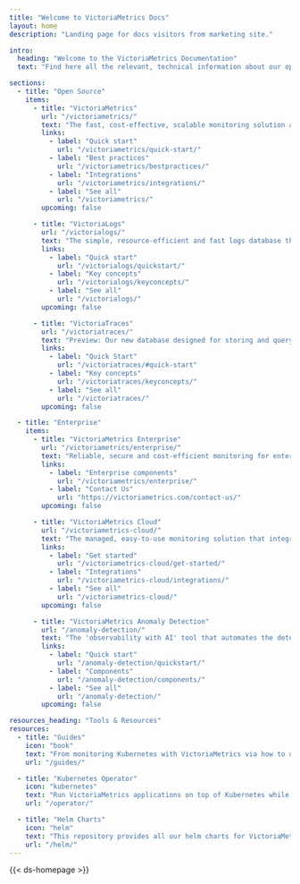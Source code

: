 ```yaml
---
title: "Welcome to VictoriaMetrics Docs"
layout: home
description: "Landing page for docs visitors from marketing site."

intro:
  heading: "Welcome to the VictoriaMetrics Documentation"
  text: "Find here all the relevant, technical information about our open source and enterprise observability solutions that you’ll need to efficiently query and visualize your metrics, logs, and traces."

sections:
  - title: "Open Source"
    items:
      - title: "VictoriaMetrics"
        url: "/victoriametrics/"
        text: "The fast, cost-effective, scalable monitoring solution and time series database."
        links:
          - label: "Quick start"
            url: "/victoriametrics/quick-start/"
          - label: "Best practices"
            url: "/victoriametrics/bestpractices/"
          - label: "Integrations"
            url: "/victoriametrics/integrations/"
          - label: "See all"
            url: "/victoriametrics/"
        upcoming: false

      - title: "VictoriaLogs"
        url: "/victorialogs/"
        text: "The simple, resource-efficient and fast logs database that scales."
        links:
          - label: "Quick start"
            url: "/victorialogs/quickstart/"
          - label: "Key concepts"
            url: "/victorialogs/keyconcepts/"
          - label: "See all"
            url: "/victorialogs/"
        upcoming: false

      - title: "VictoriaTraces"
        url: "/victoriatraces/"
        text: "Preview: Our new database designed for storing and querying distributed tracing data."
        links:
          - label: "Quick Start"
            url: "/victoriatraces/#quick-start"
          - label: "Key concepts"
            url: "/victoriatraces/keyconcepts/"
          - label: "See all"
            url: "/victoriatraces/"
        upcoming: false

  - title: "Enterprise"
    items:
      - title: "VictoriaMetrics Enterprise"
        url: "/victoriametrics/enterprise/"
        text: "Reliable, secure and cost-efficient monitoring for enterprises."
        links:
          - label: "Enterprise components"
            url: "/victoriametrics/enterprise/"
          - label: "Contact Us"
            url: "https://victoriametrics.com/contact-us/"
        upcoming: false

      - title: "VictoriaMetrics Cloud"
        url: "/victoriametrics-cloud/"
        text: "The managed, easy-to-use monitoring solution that integrates seamlessly with other tools and frameworks."
        links:
          - label: "Get started"
            url: "/victoriametrics-cloud/get-started/"
          - label: "Integrations"
            url: "/victoriametrics-cloud/integrations/"
          - label: "See all"
            url: "/victoriametrics-cloud/"
        upcoming: false

      - title: "VictoriaMetrics Anomaly Detection"
        url: "/anomaly-detection/"
        text: "The 'observability with AI' tool that automates the detection of anomalies in time-series data."
        links:
          - label: "Quick start"
            url: "/anomaly-detection/quickstart/"
          - label: "Components"
            url: "/anomaly-detection/components/"
          - label: "See all"
            url: "/anomaly-detection/"
        upcoming: false

resources_heading: "Tools & Resources"
resources:
  - title: "Guides"
    icon: "book"
    text: "From monitoring Kubernetes with VictoriaMetrics via how to use OpenTelemetry with our solutions and more, our guides provide the insight needed."
    url: "/guides/"

  - title: "Kubernetes Operator"
    icon: "kubernetes"
    text: "Run VictoriaMetrics applications on top of Kubernetes while preserving Kubernetes-native configuration options."
    url: "/operator/"

  - title: "Helm Charts"
    icon: "helm"
    text: "This repository provides all our helm charts for VictoriaMetrics and VictoriaLogs."
    url: "/helm/"
---
```


{{< ds-homepage >}}
